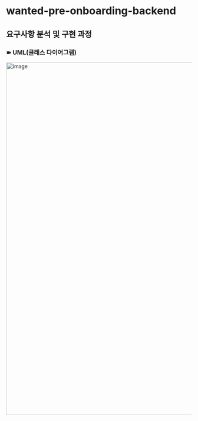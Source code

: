 # wanted-pre-onboarding-backend

## 요구사항 분석 및 구현 과정

### ➽ UML(클래스 다이어그램)
<img width="957" alt="image" src="https://github.com/DevKTak/wanted-pre-onboarding-backend/assets/68748397/8fb75f9f-2a76-4dc0-a9ea-6caccf6c0f6f">
